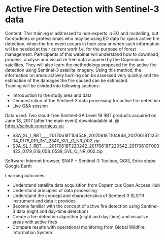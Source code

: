 # Active Fire Detection with Sentinel-3 data

Content: 
This training is addressed to non-experts in EO and modelling, but for students or professionals who may be using EO data for quick active fire detection, when the fire event occurs in their area or when such information will be needed at their current work f.e. for the purpose of forest management. Participants of this webinar will understand how to download, process, analyse and visualize free data acquired by the Copernicus satellites. They will also learn the methodology proposed for the active fire detection using Sentinel-3 satellite imagery. Using this method, the information on areas actively burning can be assessed very quickly and the estimation of the damages the fire caused can be estimated.  
Training will be divided into following sections: 
* Introduction to the study area and data
* Demonstration of the Sentinel-3 data processing for active fire detection 
* Live Q&A session

Data used: 
Two cloud-free Sentinel-3A Level 1B RBT products acquired on June 18, 2017 (after the main event) downloadable at: @ https://scihub.copernicus.eu
* S3A_SL_1_RBT____20170618T104548_20170618T104848_20170618T125104_0179_019_051_2340_SVL_O_NR_002.zip
* S3A_SL_1_RBT____20170618T220242_20170618T220542_20170619T003422_0179_019_058_0539_SVL_O_NR_002.zip 

Software: Internet browser, SNAP + Sentinel-3 Toolbox, QGIS,  Extra steps: Google Earth 

Learning outcomes: 

* Understand satellite data acquisition from Copernicus Open Access Hub  
* Understand principles of data processing
* Understand the concept and characteristics of Sentinel-3 SLSTR instrument and data it provides  
* Become familiar with the concept of active fire detection using Sentinel-3 data (night and day-time detection) 
* Create a fire detection algorithm (night and day-time) and visualize areas with active fires
* Compare results with operational monitoring from Global Wildfire Information System
